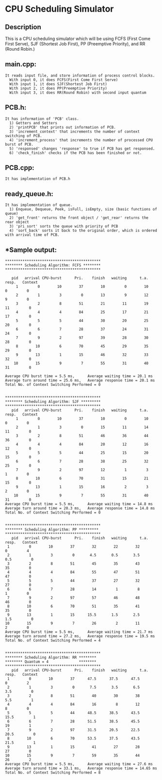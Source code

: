 # CPU Scheduling Simulator

## Description
This is a CPU scheduling simulator which will be using FCFS (First Come First Serve), SJF (Shortest Job First), PP (Preemptive Priority), and RR (Round Robin.)



## main.cpp: 
	It reads input file, and store information of process control blocks.
	  With input 0, it does FCFS(First Come First Serve)
	  With input 1, it does SJF(Shortest Job First)
	  With input 2, it does PP(Preemptive Priority)
	  With input 3, it does RR(Round Robin) with second input quantum



## PCB.h: 
	It has information of 'PCB' class.
	  1) Getters and Setters
	  2) 'printPCB' that prints out information of PCB.
	  3) 'increment_context' that increments the number of context switching of PCB.
	  4) 'increment_process' that increments the number of processed CPU burst of PCB.
	  5) 'responsed' changes 'response' to true if PCB has get responsed.
	  6) 'check_finish' checks if the PCB has been finished or not.
	
	
	
## PCB.cpp: 
	It has implementation of PCB.h 



## ready_queue.h: 
	It has implementation of queue.
	  1) Enqueue, Dequeue, Peek, isFull, isEmpty, size (basic functions of queue)
	  2) 'get_front' returns the front object / 'get_rear' returns the rear object
	  3) 'pri_sort' sorts the queue with priority of PCB
	  4) 'sort_back' sorts it back to the original order, which is ordered with arrival time of PCB.






## *Sample output:

	********************************************
	******** Scheduling Algorithm: FCFS ********
	********************************************

       pid   arrival CPU-burst      Pri.    finish   waiting      t.a.     resp.   Context
         1         0        10        37        10         0        10         0         0
         2         1         3         0        13         9        12         9         0
         3         2         8        51        21        11        19        11         0
         4         4         4        84        25        17        21        17         0
         5         5         5        44        30        20        25        20         0
         6         6         7        28        37        24        31        24         0
         7         9         2        97        39        28        30        28         0
         8        10         6        70        45        29        35        29         0
         9        13         1        15        46        32        33        32         0
        10        15         9         7        55        31        40        31         0

	Average CPU burst time = 5.5 ms,      Average waiting time = 20.1 ms
	Average turn around time = 25.6 ms,   Average response time = 20.1 ms
	Total No. of Context Switching Performed = 0


	********************************************
	******** Scheduling Algorithm: SJF *********
	********************************************
       pid   arrival CPU-burst      Pri.    finish   waiting      t.a.     resp.   Context
         1         0        10        37        10         0        10         0         0
         2         1         3         0        15        11        14        11         0
         3         2         8        51        46        36        44        36         0
         4         4         4        84        20        12        16        12         0
         5         5         5        44        25        15        20        15         0
         6         6         7        28        38        25        32        25         0
         7         9         2        97        12         1         3         1         0
         8        10         6        70        31        15        21        15         0
         9        13         1        15        16         2         3         2         0
        10        15         9         7        55        31        40        31         0
	Average CPU burst time = 5.5 ms,      Average waiting time = 14.8 ms
	Average turn around time = 20.3 ms,   Average response time = 14.8 ms
	Total No. of Context Switching Performed = 0


	********************************************
	******** Scheduling Algorithm: PP *********
	********************************************
       pid   arrival CPU-burst      Pri.    finish   waiting      t.a.     resp.   Context
	 1         0        10        37        32        22        32         0         4
	 2         1         3         0       4.5       0.5       3.5       0.5         0
	 3         2         8        51        45        35        43        35         0
	 4         4         4        84        55        47        51        47         0
	 5         5         5        44        37        27        32        27         0
	 6         6         7        28        14         1         8         1         0
	 7         9         2        97        57        46        48        46         0
	 8        10         6        70        51        35        41        35         0
	 9        13         1        15      15.5       1.5       2.5       1.5         0
	10        15         9         7        26         2        11         2         0
	Average CPU burst time = 5.5 ms,      Average waiting time = 21.7 ms
	Average turn around time = 27.2 ms,   Average response time = 19.5 ms
	Total No. of Context Switching Performed = 4


	********************************************
	******** Scheduling Algorithm: RR ********
	******** Quantum = 4              ********
	********************************************
       pid   arrival CPU-burst      Pri.    finish   waiting      t.a.     resp.   Context
	 1         0        10        37      47.5      37.5      47.5         0         2
	 2         1         3         0       7.5       3.5       6.5       3.5         0
	 3         2         8        51        40        30        38       5.5         1
	 4         4         4        84        16         8        12         8         0
	 5         5         5        44      48.5      38.5      43.5      15.5         1
	 6         6         7        28      51.5      38.5      45.5        19         1
	 7         9         2        97      31.5      20.5      22.5      20.5         0
	 8        10         6        70      53.5      37.5      43.5      21.5         1
	 9        13         1        15        41        27        28        27         0
	10        15         9         7        59        35        44        26         2
	Average CPU burst time = 5.5 ms,      Average waiting time = 27.6 ms
	Average turn around time = 33.1 ms,   Average response time = 14.65 ms
	Total No. of Context Switching Performed = 8
